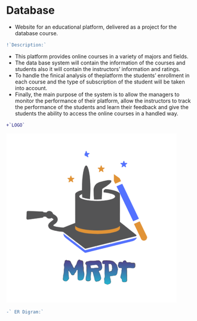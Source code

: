 # Database
- Website for an educational platform, delivered as a project for the database course.

```diff
!`Description:`
``` 
- This platform provides online courses in a variety of majors and fields.
- The data base system will contain the information of the courses and students also it will contain the instructors’ information and ratings.
- To handle the finical analysis of theplatform the students’ enrollment in each course and the type of subscription of the student will be taken into account.
- Finally, the main purpose of the system is to allow the managers to monitor the performance of their platform, allow the instructors to track the performance of the students and learn their feedback and give the students the ability to access the online courses in a handled way.
```diff
+`LOGO`
```
![alt text](https://github.com/menna15/Database/blob/main/public/images/logo2(2).png)



```diff
-` ER Digram:`
```
